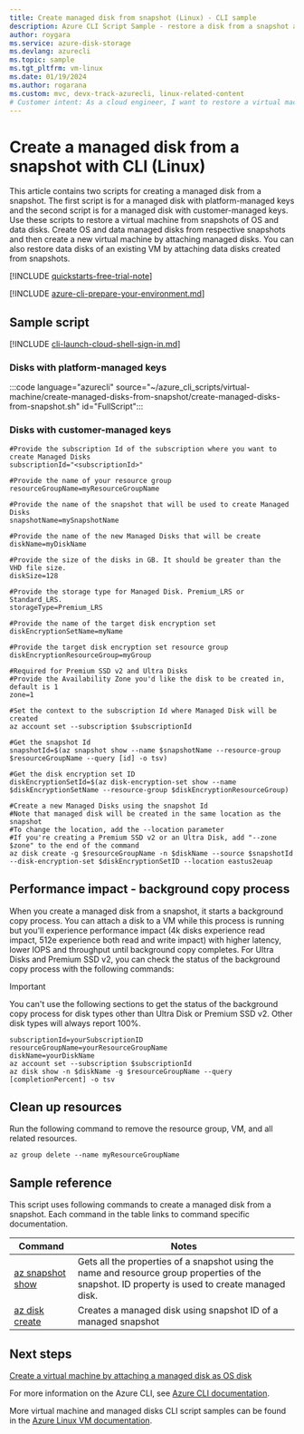 ```yaml
---
title: Create managed disk from snapshot (Linux) - CLI sample
description: Azure CLI Script Sample - restore a disk from a snapshot and learn about the performance impact of restoring managed disk snapshots
author: roygara
ms.service: azure-disk-storage
ms.devlang: azurecli
ms.topic: sample
ms.tgt_pltfrm: vm-linux
ms.date: 01/19/2024
ms.author: rogarana
ms.custom: mvc, devx-track-azurecli, linux-related-content
# Customer intent: As a cloud engineer, I want to restore a virtual machine from disk snapshots using CLI, so that I can efficiently create managed disks and understand the performance implications during the restoration process.
---
```


# Create a managed disk from a snapshot with CLI (Linux)

This article contains two scripts for creating a managed disk from a snapshot. The first script is for a managed disk with platform-managed keys and the second script is for a managed disk with customer-managed keys. Use these scripts to restore a virtual machine from snapshots of OS and data disks. Create OS and data managed disks from respective snapshots and then create a new virtual machine by attaching managed disks. You can also restore data disks of an existing VM by attaching data disks created from snapshots.

[!INCLUDE [quickstarts-free-trial-note](~/reusable-content/ce-skilling/azure/includes/quickstarts-free-trial-note.md)]

[!INCLUDE [azure-cli-prepare-your-environment.md](~/reusable-content/azure-cli/azure-cli-prepare-your-environment.md)]

## Sample script

[!INCLUDE [cli-launch-cloud-shell-sign-in.md](~/reusable-content/ce-skilling/azure/includes/cli-launch-cloud-shell-sign-in.md)]

### Disks with platform-managed keys

:::code language="azurecli" source="~/azure_cli_scripts/virtual-machine/create-managed-disks-from-snapshot/create-managed-disks-from-snapshot.sh" id="FullScript":::

### Disks with customer-managed keys

```azurecli
#Provide the subscription Id of the subscription where you want to create Managed Disks
subscriptionId="<subscriptionId>"

#Provide the name of your resource group
resourceGroupName=myResourceGroupName

#Provide the name of the snapshot that will be used to create Managed Disks
snapshotName=mySnapshotName

#Provide the name of the new Managed Disks that will be create
diskName=myDiskName

#Provide the size of the disks in GB. It should be greater than the VHD file size.
diskSize=128

#Provide the storage type for Managed Disk. Premium_LRS or Standard_LRS.
storageType=Premium_LRS

#Provide the name of the target disk encryption set
diskEncryptionSetName=myName

#Provide the target disk encryption set resource group
diskEncryptionResourceGroup=myGroup

#Required for Premium SSD v2 and Ultra Disks
#Provide the Availability Zone you'd like the disk to be created in, default is 1
zone=1

#Set the context to the subscription Id where Managed Disk will be created
az account set --subscription $subscriptionId

#Get the snapshot Id 
snapshotId=$(az snapshot show --name $snapshotName --resource-group $resourceGroupName --query [id] -o tsv)

#Get the disk encryption set ID
diskEncryptionSetId=$(az disk-encryption-set show --name $diskEncryptionSetName --resource-group $diskEncryptionResourceGroup)

#Create a new Managed Disks using the snapshot Id
#Note that managed disk will be created in the same location as the snapshot
#To change the location, add the --location parameter
#If you're creating a Premium SSD v2 or an Ultra Disk, add "--zone $zone" to the end of the command
az disk create -g $resourceGroupName -n $diskName --source $snapshotId --disk-encryption-set $diskEncryptionSetID --location eastus2euap
```

## Performance impact - background copy process

When you create a managed disk from a snapshot, it starts a background copy process. You can attach a disk to a VM while this process is running but you'll experience performance impact (4k disks experience read impact, 512e experience both read and write impact) with higher latency, lower IOPS and throughput until background copy completes. For Ultra Disks and Premium SSD v2, you can check the status of the background copy process with the following commands:

> [!IMPORTANT]
> You can't use the following sections to get the status of the background copy process for disk types other than Ultra Disk or Premium SSD v2. Other disk types will always report 100%.

```azurecli
subscriptionId=yourSubscriptionID
resourceGroupName=yourResourceGroupName
diskName=yourDiskName
az account set --subscription $subscriptionId
az disk show -n $diskName -g $resourceGroupName --query [completionPercent] -o tsv
```

## Clean up resources

Run the following command to remove the resource group, VM, and all related resources.

```azurecli-interactive
az group delete --name myResourceGroupName
```

## Sample reference

This script uses following commands to create a managed disk from a snapshot. Each command in the table links to command specific documentation.

| Command | Notes |
|---|---|
| [az snapshot show](/cli/azure/snapshot) | Gets all the properties of a snapshot using the name and resource group properties of the snapshot. ID property is used to create managed disk.  |
| [az disk create](/cli/azure/disk) | Creates a managed disk using snapshot ID of a managed snapshot |

## Next steps

[Create a virtual machine by attaching a managed disk as OS disk](./virtual-machines-linux-cli-sample-create-vm-from-managed-os-disks.md?toc=%2fcli%2fmodule%2ftoc.json)

For more information on the Azure CLI, see [Azure CLI documentation](/cli/azure).

More virtual machine and managed disks CLI script samples can be found in the [Azure Linux VM documentation](../linux/cli-samples.md?toc=%2fazure%2fvirtual-machines%2flinux%2ftoc.json).
